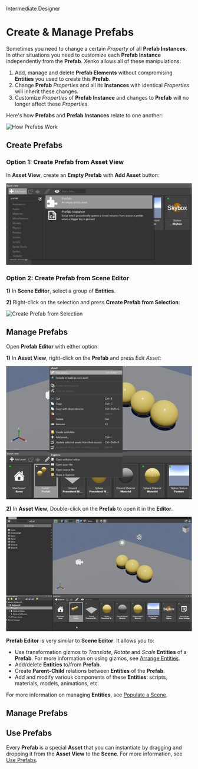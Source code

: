 <span class="label label-doc-level">Intermediate</span>
<span class="label label-doc-audience">Designer</span>

# Create & Manage Prefabs
Sometimes you need to change a certain _Property_ of all **Prefab Instances**.
In other situations you need to customize each **Prefab Instance** independently from the **Prefab**.
Xenko allows all of these manipulations:

1. Add, manage and delete **Prefab Elements** without compromising **Entities** you used to create this **Prefab**.
2. Change **Prefab** _Properties_ and all its **Instances** with identical _Properties_ will inherit these changes.
3. Customize _Properties_ of **Prefab Instance** and changes to **Prefab** will no longer affect these _Properties_.

Here's how **Prefabs** and **Prefab Instances** relate to one another:

![How Prefabs Work](media/create-manage-prefabs-how-prefabs-work.png)

## Create Prefabs

### Option 1: Create Prefab from Asset View

In **Asset View**, create an **Empty Prefab** with **Add Asset** button:

![Create New Prefab](media/create-new-prefab.png)

### Option 2: Create Prefab from Scene Editor

**1)** In **Scene Editor**, select a group of **Entities**.

**2)** Right-click on the selection and press **Create Prefab from Selection**:

![Create Prefab from Selection](media/create-prefab-from-selection.png)

## Manage Prefabs
Open **Prefab Editor** with either option:

**1)** In **Asset View**, right-click on the **Prefab** and press _Edit Asset_:

![Edit Prefab](media/edit-prefab-with-edit-asset-button.png)

**2)** In **Asset View**, Double-click on the **Prefab** to open it in the **Editor**.

![Open Prefab Editor](media/open-prefab-editor.gif)

**Prefab Editor** is very similar to **Scene Editor**.
It allows you to:

* Use transformation gizmos to _Translate_, _Rotate_ and _Scale_ **Entities** of a **Prefab**.
For more information on using gizmos, see [Arrange Entities](../get-started/arrange-entities.md).
* Add/delete **Entities** to/from **Prefab**.
* Create **Parent-Child** relations between **Entities** of the **Prefab**.
* Add and modify various components of these **Entities**: scripts, materials, models, animations, etc.

For more information on managing **Entities**, see [Populate a Scene](../get-started/populate-a-scene.md).

## Manage Prefabs


## Use Prefabs

Every **Prefab** is a special **Asset** that you can instantiate by dragging and dropping it from the **Asset View** to the **Scene**.
For more information, see [Use Prefabs](use-prefabs.md).